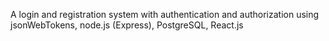 A login and registration system with authentication and authorization using jsonWebTokens, node.js (Express), PostgreSQL, React.js
